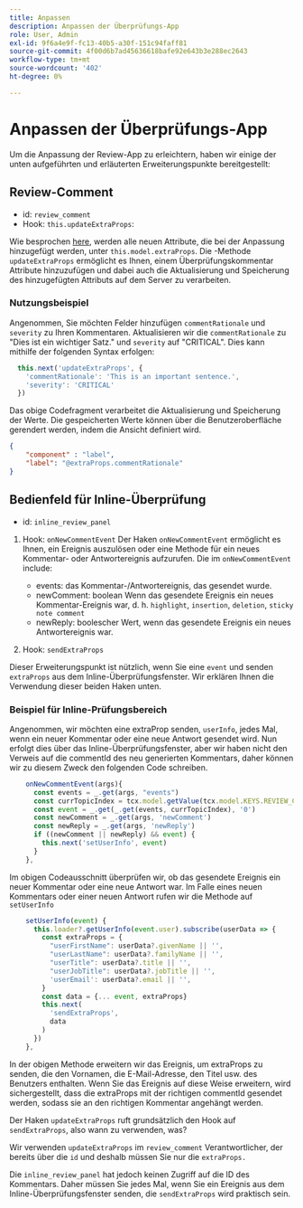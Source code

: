 ```yaml
---
title: Anpassen
description: Anpassen der Überprüfungs-App
role: User, Admin
exl-id: 9f6a4e9f-fc13-40b5-a30f-151c94faff81
source-git-commit: 4f00d6b7ad45636618bafe92e643b3e288ec2643
workflow-type: tm+mt
source-wordcount: '402'
ht-degree: 0%

---
```


# Anpassen der Überprüfungs-App

Um die Anpassung der Review-App zu erleichtern, haben wir einige der unten aufgeführten und erläuterten Erweiterungspunkte bereitgestellt:

## Review-Comment

- id: `review_comment`
- Hook: `this.updateExtraProps`:

Wie besprochen [here](../../aem_guides_framework/basic-customisation.md), werden alle neuen Attribute, die bei der Anpassung hinzugefügt werden, unter `this.model.extraProps`. Die -Methode `updateExtraProps` ermöglicht es Ihnen, einem Überprüfungskommentar Attribute hinzuzufügen und dabei auch die Aktualisierung und Speicherung des hinzugefügten Attributs auf dem Server zu verarbeiten.

### Nutzungsbeispiel

Angenommen, Sie möchten Felder hinzufügen `commentRationale` und `severity` zu Ihren Kommentaren.
Aktualisieren wir die `commentRationale` zu &quot;Dies ist ein wichtiger Satz.&quot; und `severity` auf &quot;CRITICAL&quot;.
Dies kann mithilfe der folgenden Syntax erfolgen:

```typescript
  this.next('updateExtraProps', {
    'commentRationale': 'This is an important sentence.',
    'severity': 'CRITICAL'
  })
```

Das obige Codefragment verarbeitet die Aktualisierung und Speicherung der Werte. Die gespeicherten Werte können über die Benutzeroberfläche gerendert werden, indem die Ansicht definiert wird.

```JSON
{
    "component" : "label",
    "label": "@extraProps.commentRationale"
}
```

## Bedienfeld für Inline-Überprüfung

- id: `inline_review_panel`

1. Hook: `onNewCommentEvent`
Der Haken `onNewCommentEvent` ermöglicht es Ihnen, ein Ereignis auszulösen oder eine Methode für ein neues Kommentar- oder Antwortereignis aufzurufen.
Die im `onNewCommentEvent` include:
   - events: das Kommentar-/Antwortereignis, das gesendet wurde.
   - newComment: boolean Wenn das gesendete Ereignis ein neues Kommentar-Ereignis war, d. h. `highlight`, `insertion`, `deletion`, `sticky note comment`
   - newReply: boolescher Wert, wenn das gesendete Ereignis ein neues Antwortereignis war.

2. Hook: `sendExtraProps`

Dieser Erweiterungspunkt ist nützlich, wenn Sie eine `event` und senden `extraProps` aus dem Inline-Überprüfungsfenster. Wir erklären Ihnen die Verwendung dieser beiden Haken unten.

### Beispiel für Inline-Prüfungsbereich

Angenommen, wir möchten eine extraProp senden, `userInfo`, jedes Mal, wenn ein neuer Kommentar oder eine neue Antwort gesendet wird. Nun erfolgt dies über das Inline-Überprüfungsfenster, aber wir haben nicht den Verweis auf die commentId des neu generierten Kommentars, daher können wir zu diesem Zweck den folgenden Code schreiben.

```typescript
    onNewCommentEvent(args){
      const events = _.get(args, "events")
      const currTopicIndex = tcx.model.getValue(tcx.model.KEYS.REVIEW_CURR_TOPIC) || this.getValue('currTopicIndex') || "0"
      const event = _.get(_.get(events, currTopicIndex), '0')
      const newComment = _.get(args, 'newComment')
      const newReply = _.get(args, 'newReply')
      if ((newComment || newReply) && event) {
        this.next('setUserInfo', event)
      }
    },
```

Im obigen Codeausschnitt überprüfen wir, ob das gesendete Ereignis ein neuer Kommentar oder eine neue Antwort war. Im Falle eines neuen Kommentars oder einer neuen Antwort rufen wir die Methode auf `setUserInfo`

```typescript
    setUserInfo(event) {
      this.loader?.getUserInfo(event.user).subscribe(userData => {
        const extraProps = {
          "userFirstName": userData?.givenName || '',
          "userLastName": userData?.familyName || '',
          "userTitle": userData?.title || '',
          "userJobTitle": userData?.jobTitle || '',
          'userEmail': userData?.email || '',
        }
        const data = {... event, extraProps}
        this.next(
          'sendExtraProps',
          data
        )
      })
    },
```

In der obigen Methode erweitern wir das Ereignis, um extraProps zu senden, die den Vornamen, die E-Mail-Adresse, den Titel usw. des Benutzers enthalten. Wenn Sie das Ereignis auf diese Weise erweitern, wird sichergestellt, dass die extraProps mit der richtigen commentId gesendet werden, sodass sie an den richtigen Kommentar angehängt werden.

Der Haken `updateExtraProps` ruft grundsätzlich den Hook auf `sendExtraProps`, also wann zu verwenden, was?

Wir verwenden `updateExtraProps` im `review_comment` Verantwortlicher, der bereits über die `id` und deshalb müssen Sie nur die `extraProps.`

Die `inline_review_panel` hat jedoch keinen Zugriff auf die ID des Kommentars. Daher müssen Sie jedes Mal, wenn Sie ein Ereignis aus dem Inline-Überprüfungsfenster senden, die `sendExtraProps` wird praktisch sein.
